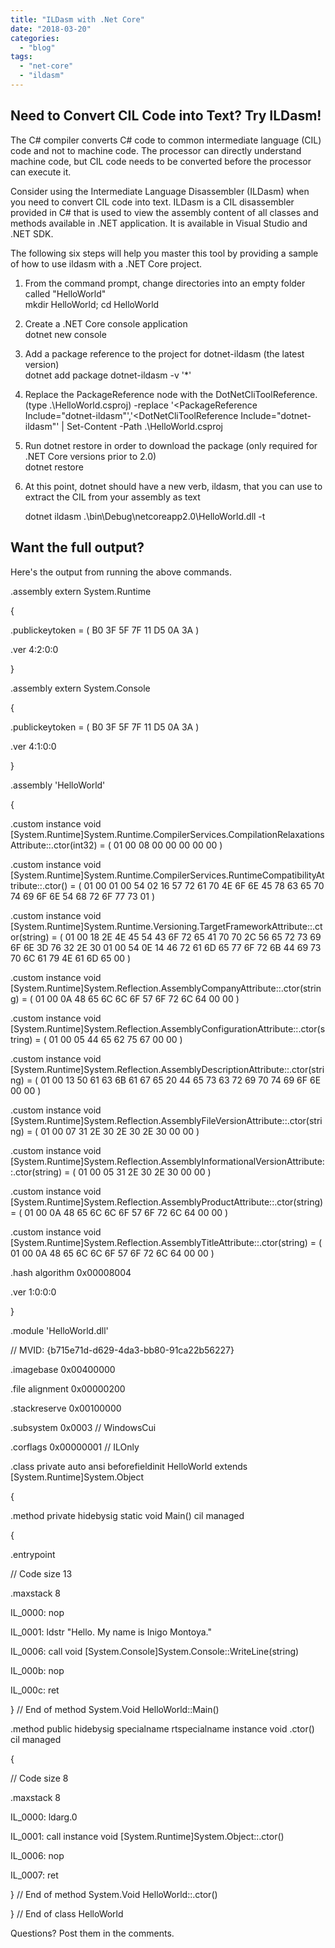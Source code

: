 ```yaml
---
title: "ILDasm with .Net Core"
date: "2018-03-20"
categories: 
  - "blog"
tags: 
  - "net-core"
  - "ildasm"
---
```


## Need to Convert CIL Code into Text? Try ILDasm!

The C# compiler converts C# code to common intermediate language (CIL) code and not to machine code. The processor can directly understand machine code, but CIL code needs to be converted before the processor can execute it.

Consider using the Intermediate Language Disassembler (ILDasm) when you need to convert CIL code into text. ILDasm is a CIL disassembler provided in C# that is used to view the assembly content of all classes and methods available in .NET application. It is available in Visual Studio and .NET SDK.

The following six steps will help you master this tool by providing a sample of how to use ildasm with a .NET Core project.

1. From the command prompt, change directories into an empty folder called "HelloWorld"  
    mkdir HelloWorld; cd HelloWorld
2. Create a .NET Core console application  
    dotnet new console
3. Add a package reference to the project for dotnet-ildasm (the latest version)  
    dotnet add package dotnet-ildasm -v '\*'
4. Replace the PackageReference node with the DotNetCliToolReference.  
    (type .\\HelloWorld.csproj) -replace '<PackageReference Include="dotnet-ildasm"','<DotNetCliToolReference Include="dotnet-ildasm"' | Set-Content -Path .\\HelloWorld.csproj
5. Run dotnet restore in order to download the package (only required for .NET Core versions prior to 2.0)  
    dotnet restore
6. At this point, dotnet should have a new verb, ildasm, that you can use to extract the CIL from your assembly as text
    
    dotnet ildasm .\\bin\\Debug\\netcoreapp2.0\\HelloWorld.dll -t
    

## Want the full output?

Here's the output from running the above commands.

.assembly extern System.Runtime

{

.publickeytoken = ( B0 3F 5F 7F 11 D5 0A 3A )

.ver 4:2:0:0

}

.assembly extern System.Console

{

.publickeytoken = ( B0 3F 5F 7F 11 D5 0A 3A )

.ver 4:1:0:0

}

.assembly 'HelloWorld'

{

.custom instance void \[System.Runtime\]System.Runtime.CompilerServices.CompilationRelaxationsAttribute::.ctor(int32) = ( 01 00 08 00 00 00 00 00 )

.custom instance void \[System.Runtime\]System.Runtime.CompilerServices.RuntimeCompatibilityAttribute::.ctor() = ( 01 00 01 00 54 02 16 57 72 61 70 4E 6F 6E 45 78 63 65 70 74 69 6F 6E 54 68 72 6F 77 73 01 )

.custom instance void \[System.Runtime\]System.Runtime.Versioning.TargetFrameworkAttribute::.ctor(string) = ( 01 00 18 2E 4E 45 54 43 6F 72 65 41 70 70 2C 56 65 72 73 69 6F 6E 3D 76 32 2E 30 01 00 54 0E 14 46 72 61 6D 65 77 6F 72 6B 44 69 73 70 6C 61 79 4E 61 6D 65 00 )

.custom instance void \[System.Runtime\]System.Reflection.AssemblyCompanyAttribute::.ctor(string) = ( 01 00 0A 48 65 6C 6C 6F 57 6F 72 6C 64 00 00 )

.custom instance void \[System.Runtime\]System.Reflection.AssemblyConfigurationAttribute::.ctor(string) = ( 01 00 05 44 65 62 75 67 00 00 )

.custom instance void \[System.Runtime\]System.Reflection.AssemblyDescriptionAttribute::.ctor(string) = ( 01 00 13 50 61 63 6B 61 67 65 20 44 65 73 63 72 69 70 74 69 6F 6E 00 00 )

.custom instance void \[System.Runtime\]System.Reflection.AssemblyFileVersionAttribute::.ctor(string) = ( 01 00 07 31 2E 30 2E 30 2E 30 00 00 )

.custom instance void \[System.Runtime\]System.Reflection.AssemblyInformationalVersionAttribute::.ctor(string) = ( 01 00 05 31 2E 30 2E 30 00 00 )

.custom instance void \[System.Runtime\]System.Reflection.AssemblyProductAttribute::.ctor(string) = ( 01 00 0A 48 65 6C 6C 6F 57 6F 72 6C 64 00 00 )

.custom instance void \[System.Runtime\]System.Reflection.AssemblyTitleAttribute::.ctor(string) = ( 01 00 0A 48 65 6C 6C 6F 57 6F 72 6C 64 00 00 )

.hash algorithm 0x00008004

.ver 1:0:0:0

}

.module 'HelloWorld.dll'

// MVID: {b715e71d-d629-4da3-bb80-91ca22b56227}

.imagebase 0x00400000

.file alignment 0x00000200

.stackreserve 0x00100000

.subsystem 0x0003  // WindowsCui

.corflags 0x00000001  // ILOnly

.class private auto ansi beforefieldinit HelloWorld extends \[System.Runtime\]System.Object

{

.method private hidebysig static void Main() cil managed

{

.entrypoint

// Code size 13

.maxstack 8

IL\_0000: nop

IL\_0001: ldstr "Hello. My name is Inigo Montoya."

IL\_0006: call void \[System.Console\]System.Console::WriteLine(string)

IL\_000b: nop

IL\_000c: ret

} // End of method System.Void HelloWorld::Main()

.method public hidebysig specialname rtspecialname instance void .ctor() cil managed

{

// Code size 8

.maxstack 8

IL\_0000: ldarg.0

IL\_0001: call instance void \[System.Runtime\]System.Object::.ctor()

IL\_0006: nop

IL\_0007: ret

} // End of method System.Void HelloWorld::.ctor()

} // End of class HelloWorld

Questions? Post them in the comments.
